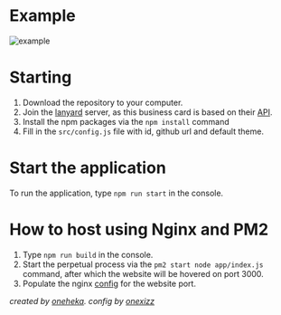# Example
<img src='https://i.imgur.com/MQ4SL5o.jpeg' alt='example' />

# Starting
1. Download the repository to your computer.
2. Join the [lanyard](https://discord.gg/UrXF2cfJ7F) server, as this business card is based on their [API](https://github.com/phineas/lanyard).
3. Install the npm packages via the `npm install` command
4. Fill in the `src/config.js` file with id, github url and default theme.

# Start the application
To run the application, type `npm run start` in the console.

# How to host using Nginx and PM2
1. Type `npm run build` in the console.
2. Start the perpetual process via the `pm2 start node app/index.js` command, after which the website will be hovered on port 3000.
3. Populate the nginx [config](https://stackoverflow.com/questions/64797676/how-to-set-up-proxying-past-nginx-for-create-react-app-running-on-localhost3000) for the website port.

*created by [oneheka](https://github.com/oneheka). config by [onexizz](https://github.com/onexizz)*
